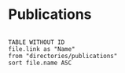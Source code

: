 #  Publications

```dataview

TABLE WITHOUT ID
file.link as "Name"
from "directories/publications"
sort file.name ASC

```